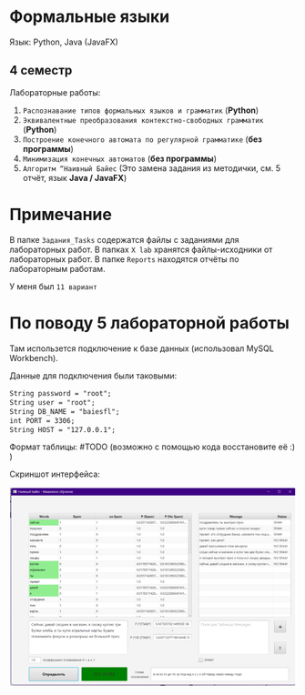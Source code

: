 
# Формальные языки

Язык: Python, Java (JavaFX)



## 4 семестр

Лабораторные работы:
1. `Распознавание типов формальных языков и грамматик` (**Python**)
2. `Эквивалентные преобразования контекстно-свободных грамматик` (**Python**)
3. `Построение конечного автомата по регулярной грамматике` (**без программы**)
4. `Минимизация конечных автоматов` (**без программы**)
5. `Алгоритм “Наивный Байес` (Это замена задания из методички, см. 5 отчёт, язык **Java / JavaFX**)


# Примечание

В папке `Задания_Tasks` содержатся файлы с заданиями для лабораторных работ.
В папках `X lab` хранятся файлы-исходники от лабораторных работ.
В папке `Reports` находятся отчёты по лабораторным работам.

У меня был `11 вариант`

# По поводу 5 лабораторной работы

Там использется подключение к базе данных (использовал MySQL Workbench).

Данные для подключения были таковыми:
```
String password = "root";
String user = "root";
String DB_NAME = "baiesfl";
int PORT = 3306;
String HOST = "127.0.0.1";
```

Формат таблицы: #TODO (возможно с помощью кода восстановите её :) )

Скриншот интерфейса:

![image](https://github.com/Kikuzawa/DSTU_VKB/blob/main/Formal_Languages/Photo/screenshot_02122024_095953.png)
